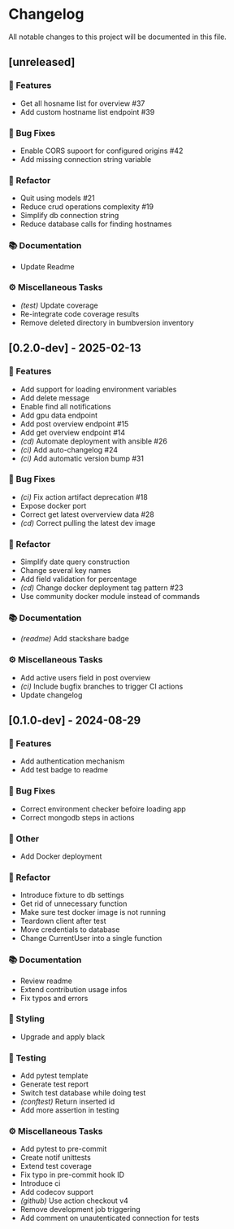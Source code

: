 # Changelog

All notable changes to this project will be documented in this file.

## [unreleased]

### 🚀 Features

- Get all hosname list for overview #37
- Add custom hostname list endpoint #39

### 🐛 Bug Fixes

- Enable CORS supoort for configured origins #42
- Add missing connection string variable

### 🚜 Refactor

- Quit using models #21
- Reduce crud operations complexity #19
- Simplify db connection string
- Reduce database calls for finding hostnames

### 📚 Documentation

- Update Readme

### ⚙️ Miscellaneous Tasks

- *(test)* Update coverage
- Re-integrate code coverage results
- Remove deleted directory in bumbversion inventory

## [0.2.0-dev] - 2025-02-13

### 🚀 Features

- Add support for loading environment variables
- Add delete message
- Enable find all notifications
- Add gpu data endpoint
- Add post overview endpoint #15
- Add get overview endpoint #14
- *(cd)* Automate deployment with ansible #26
- *(ci)* Add auto-changelog #24
- *(ci)* Add automatic version bump #31

### 🐛 Bug Fixes

- *(ci)* Fix action artifact deprecation #18
- Expose docker port
- Correct get latest oververview data #28
- *(cd)* Correct pulling the latest dev image

### 🚜 Refactor

- Simplify date query construction
- Change several key names
- Add field validation for percentage
- *(cd)* Change docker deployment tag pattern #23
- Use community docker module instead of commands

### 📚 Documentation

- *(readme)* Add stackshare badge

### ⚙️ Miscellaneous Tasks

- Add active users field in post overview
- *(ci)* Include bugfix branches to trigger CI actions
- Update changelog

## [0.1.0-dev] - 2024-08-29

### 🚀 Features

- Add authentication mechanism
- Add test badge to readme

### 🐛 Bug Fixes

- Correct environment checker befoire loading app
- Correct mongodb steps in actions

### 💼 Other

- Add Docker deployment

### 🚜 Refactor

- Introduce fixture to db settings
- Get rid of unnecessary function
- Make sure test docker image is not running
- Teardown client after test
- Move credentials to database
- Change CurrentUser into a single function

### 📚 Documentation

- Review readme
- Extend contribution usage infos
- Fix typos and errors

### 🎨 Styling

- Upgrade and apply black

### 🧪 Testing

- Add pytest template
- Generate test report
- Switch test database while doing test
- *(conftest)* Return inserted id
- Add more assertion in testing

### ⚙️ Miscellaneous Tasks

- Add pytest to pre-commit
- Create notif unittests
- Extend test coverage
- Fix typo in pre-commit hook ID
- Introduce ci
- Add codecov support
- *(github)* Use action checkout v4
- Remove development job triggering
- Add comment on unautenticated connection for tests

<!-- generated by git-cliff -->
